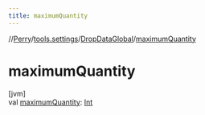 ```yaml
---
title: maximumQuantity
---
```

//[Perry](../../../index.html)/[tools.settings](../index.html)/[DropDataGlobal](index.html)/[maximumQuantity](maximum-quantity.html)



# maximumQuantity



[jvm]\
val [maximumQuantity](maximum-quantity.html): [Int](https://kotlinlang.org/api/latest/jvm/stdlib/kotlin/-int/index.html)




